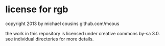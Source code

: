 license for rgb
===============
copyright 2013 by michael cousins
github.com/mcous

the work in this repository is licensed under creative commons by-sa 3.0. see individual directories for more details.
